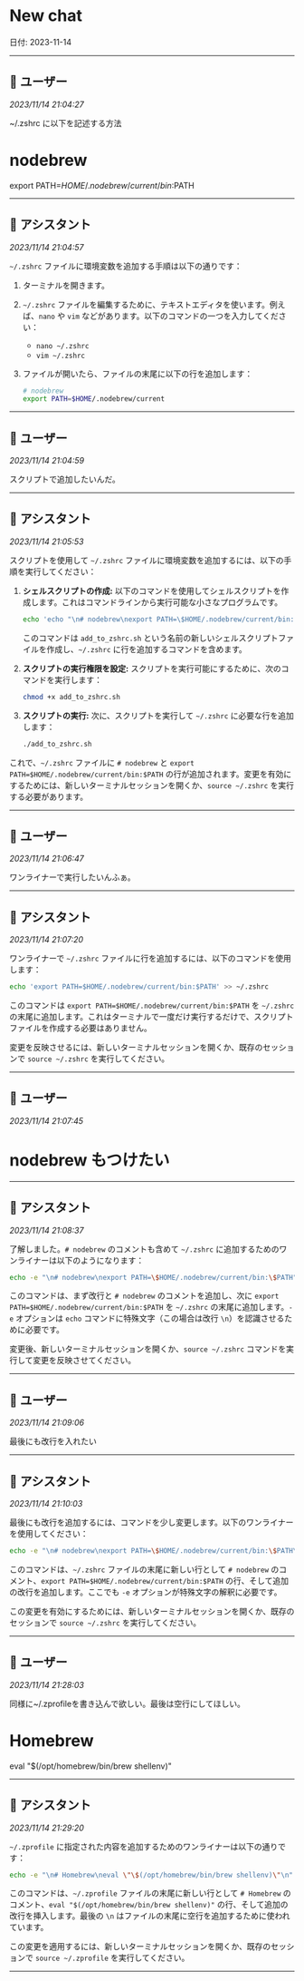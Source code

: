 # New chat

日付: 2023-11-14

---

## 👤 ユーザー
*2023/11/14 21:04:27*

~/.zshrc に以下を記述する方法

# nodebrew
export PATH=$HOME/.nodebrew/current/bin:$PATH

---

## 🤖 アシスタント
*2023/11/14 21:04:57*

`~/.zshrc` ファイルに環境変数を追加する手順は以下の通りです：

1. ターミナルを開きます。

2. `~/.zshrc` ファイルを編集するために、テキストエディタを使います。例えば、`nano` や `vim` などがあります。以下のコマンドの一つを入力してください：
   - `nano ~/.zshrc`
   - `vim ~/.zshrc`

3. ファイルが開いたら、ファイルの末尾に以下の行を追加します：
   ```sh
   # nodebrew
   export PATH=$HOME/.nodebrew/current

---

## 👤 ユーザー
*2023/11/14 21:04:59*

スクリプトで追加したいんだ。

---

## 🤖 アシスタント
*2023/11/14 21:05:53*

スクリプトを使用して `~/.zshrc` ファイルに環境変数を追加するには、以下の手順を実行してください：

1. **シェルスクリプトの作成:** 以下のコマンドを使用してシェルスクリプトを作成します。これはコマンドラインから実行可能な小さなプログラムです。

   ```bash
   echo 'echo "\n# nodebrew\nexport PATH=\$HOME/.nodebrew/current/bin:\$PATH" >> ~/.zshrc' > add_to_zshrc.sh
   ```

   このコマンドは `add_to_zshrc.sh` という名前の新しいシェルスクリプトファイルを作成し、`~/.zshrc` に行を追加するコマンドを含めます。

2. **スクリプトの実行権限を設定:** スクリプトを実行可能にするために、次のコマンドを実行します：

   ```bash
   chmod +x add_to_zshrc.sh
   ```

3. **スクリプトの実行:** 次に、スクリプトを実行して `~/.zshrc` に必要な行を追加します：

   ```bash
   ./add_to_zshrc.sh
   ```

これで、`~/.zshrc` ファイルに `# nodebrew` と `export PATH=$HOME/.nodebrew/current/bin:$PATH` の行が追加されます。変更を有効にするためには、新しいターミナルセッションを開くか、`source ~/.zshrc` を実行する必要があります。

---

## 👤 ユーザー
*2023/11/14 21:06:47*

ワンライナーで実行したいんふぁ。

---

## 🤖 アシスタント
*2023/11/14 21:07:20*

ワンライナーで `~/.zshrc` ファイルに行を追加するには、以下のコマンドを使用します：

```bash
echo 'export PATH=$HOME/.nodebrew/current/bin:$PATH' >> ~/.zshrc
```

このコマンドは `export PATH=$HOME/.nodebrew/current/bin:$PATH` を `~/.zshrc` の末尾に追加します。これはターミナルで一度だけ実行するだけで、スクリプトファイルを作成する必要はありません。

変更を反映させるには、新しいターミナルセッションを開くか、既存のセッションで `source ~/.zshrc` を実行してください。

---

## 👤 ユーザー
*2023/11/14 21:07:45*

# nodebrew もつけたい

---

## 🤖 アシスタント
*2023/11/14 21:08:37*

了解しました。`# nodebrew` のコメントも含めて `~/.zshrc` に追加するためのワンライナーは以下のようになります：

```bash
echo -e "\n# nodebrew\nexport PATH=\$HOME/.nodebrew/current/bin:\$PATH" >> ~/.zshrc
```

このコマンドは、まず改行と `# nodebrew` のコメントを追加し、次に `export PATH=$HOME/.nodebrew/current/bin:$PATH` を `~/.zshrc` の末尾に追加します。`-e` オプションは `echo` コマンドに特殊文字（この場合は改行 `\n`）を認識させるために必要です。

変更後、新しいターミナルセッションを開くか、`source ~/.zshrc` コマンドを実行して変更を反映させてください。

---

## 👤 ユーザー
*2023/11/14 21:09:06*

最後にも改行を入れたい

---

## 🤖 アシスタント
*2023/11/14 21:10:03*

最後にも改行を追加するには、コマンドを少し変更します。以下のワンライナーを使用してください：

```bash
echo -e "\n# nodebrew\nexport PATH=\$HOME/.nodebrew/current/bin:\$PATH\n" >> ~/.zshrc
```

このコマンドは、`~/.zshrc` ファイルの末尾に新しい行として `# nodebrew` のコメント、`export PATH=$HOME/.nodebrew/current/bin:$PATH` の行、そして追加の改行を追加します。ここでも `-e` オプションが特殊文字の解釈に必要です。

この変更を有効にするためには、新しいターミナルセッションを開くか、既存のセッションで `source ~/.zshrc` を実行してください。

---

## 👤 ユーザー
*2023/11/14 21:28:03*

同様に~/.zprofileを書き込んで欲しい。最後は空行にしてほしい。

# Homebrew
eval "$(/opt/homebrew/bin/brew shellenv)"

---

## 🤖 アシスタント
*2023/11/14 21:29:20*

`~/.zprofile` に指定された内容を追加するためのワンライナーは以下の通りです：

```bash
echo -e "\n# Homebrew\neval \"\$(/opt/homebrew/bin/brew shellenv)\"\n" >> ~/.zprofile
```

このコマンドは、`~/.zprofile` ファイルの末尾に新しい行として `# Homebrew` のコメント、`eval "$(/opt/homebrew/bin/brew shellenv)"` の行、そして追加の改行を挿入します。最後の `\n` はファイルの末尾に空行を追加するために使われています。

この変更を適用するには、新しいターミナルセッションを開くか、既存のセッションで `source ~/.zprofile` を実行してください。

---
